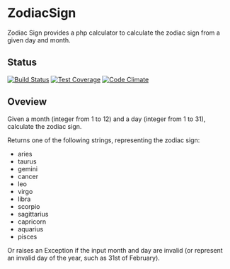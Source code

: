 # ZodiacSign
Zodiac Sign provides a php calculator to calculate the zodiac sign from a given day and month.

## Status
[![Build Status](https://travis-ci.org/whatsma/ZodiacSign.png)](https://travis-ci.org/whatsma/ZodiacSign)
[![Test Coverage](https://codeclimate.com/github/whatsma/ZodiacSign/badges/coverage.svg)](https://codeclimate.com/github/whatsma/ZodiacSign/coverage)
[![Code Climate](https://codeclimate.com/github/whatsma/ZodiacSign/badges/gpa.svg)](https://codeclimate.com/github/whatsma/ZodiacSign)


## Oveview

Given a month (integer from 1 to 12) and a day (integer from 1 to 31), calculate the zodiac sign.

Returns one of the following strings, representing the zodiac sign:

* aries
* taurus
* gemini
* cancer
* leo
* virgo
* libra
* scorpio
* sagittarius
* capricorn
* aquarius 
* pisces

Or raises an Exception if the input month and day are invalid (or represent an invalid day of the year, such as 31st of February).
